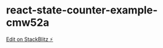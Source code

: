 # react-state-counter-example-cmw52a

[Edit on StackBlitz ⚡️](https://stackblitz.com/edit/react-state-counter-example-cmw52a)